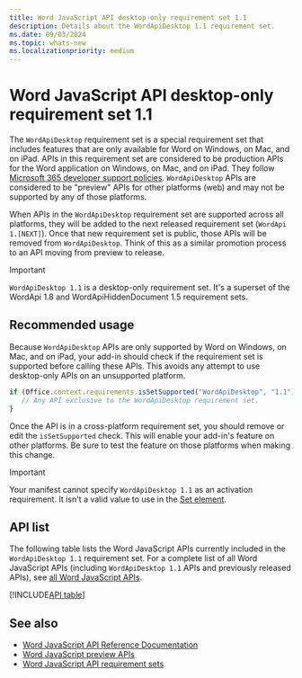 ```yaml
---
title: Word JavaScript API desktop-only requirement set 1.1
description: Details about the WordApiDesktop 1.1 requirement set.
ms.date: 09/03/2024
ms.topic: whats-new
ms.localizationpriority: medium
---
```


# Word JavaScript API desktop-only requirement set 1.1

The `WordApiDesktop` requirement set is a special requirement set that includes features that are only available for Word on Windows, on Mac, and on iPad. APIs in this requirement set are considered to be production APIs for the Word application on Windows, on Mac, and on iPad. They follow [Microsoft 365 developer support policies](/office/dev/add-ins/publish/maintain-breaking-changes). `WordApiDesktop` APIs are considered to be "preview" APIs for other platforms (web) and may not be supported by any of those platforms.

When APIs in the `WordApiDesktop` requirement set are supported across all platforms, they will be added to the next released requirement set (`WordApi 1.[NEXT]`). Once that new requirement set is public, those APIs will be removed from `WordApiDesktop`. Think of this as a similar promotion process to an API moving from preview to release.

> [!IMPORTANT]
> `WordApiDesktop 1.1` is a desktop-only requirement set. It's a superset of the WordApi 1.8 and WordApiHiddenDocument 1.5 requirement sets.

## Recommended usage

Because `WordApiDesktop` APIs are only supported by Word on Windows, on Mac, and on iPad, your add-in should check if the requirement set is supported before calling these APIs. This avoids any attempt to use desktop-only APIs on an unsupported platform.

```js
if (Office.context.requirements.isSetSupported("WordApiDesktop", "1.1")) {
   // Any API exclusive to the WordApiDesktop requirement set.
}
```

Once the API is in a cross-platform requirement set, you should remove or edit the `isSetSupported` check. This will enable your add-in's feature on other platforms. Be sure to test the feature on those platforms when making this change.

> [!IMPORTANT]
> Your manifest cannot specify `WordApiDesktop 1.1` as an activation requirement. It isn't a valid value to use in the [Set element](/javascript/api/manifest/set).

## API list

The following table lists the Word JavaScript APIs currently included in the `WordApiDesktop 1.1` requirement set. For a complete list of all Word JavaScript APIs (including `WordApiDesktop 1.1` APIs and previously released APIs), see [all Word JavaScript APIs](/javascript/api/word?view=word-js-desktop-1.1&preserve-view=true).

[!INCLUDE[API table](../../includes/word-desktop-1.1.md)]

## See also

- [Word JavaScript API Reference Documentation](/javascript/api/word?view=word-js-desktop-1.1&preserve-view=true)
- [Word JavaScript preview APIs](word-preview-apis.md)
- [Word JavaScript API requirement sets](word-api-requirement-sets.md)
